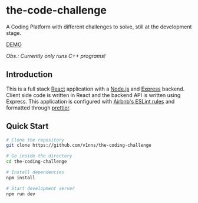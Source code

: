 # the-code-challenge

A Coding Platform with different challenges to solve, still at the development stage.

<a href="https://the-code-challenge.herokuapp.com/">DEMO</a>

<i>Obs.: Currently only runs C++ programs! </i>

## Introduction

This is a full stack [React](https://reactjs.org/) application with a [Node.js](https://nodejs.org/en/) and [Express](https://expressjs.com/) backend. Client side code is written in React and the backend API is written using Express. This application is configured with [Airbnb's ESLint rules](https://github.com/airbnb/javascript) and formatted through [prettier](https://prettier.io/).

## Quick Start

```bash
# Clone the repository
git clone https://github.com/v1nns/the-coding-challenge

# Go inside the directory
cd the-coding-challenge

# Install dependencies
npm install

# Start development server
npm run dev
```
